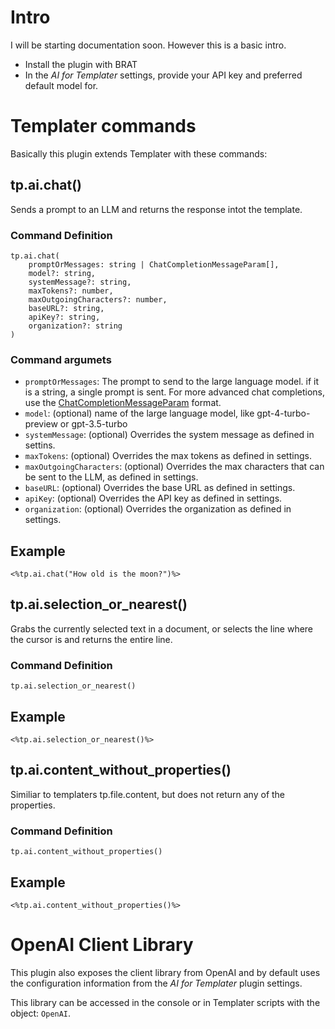 # Intro

I will be starting documentation soon. However this is a basic intro.

- Install the plugin with BRAT
- In the _AI for Templater_ settings, provide your API key and preferred default model for.

# Templater commands

Basically this plugin extends Templater with these commands:

## tp.ai.chat()

Sends a prompt to an LLM and returns the response intot the template.

### Command Definition

```javscript
tp.ai.chat(
    promptOrMessages: string | ChatCompletionMessageParam[],
    model?: string,
    systemMessage?: string,
    maxTokens?: number,
    maxOutgoingCharacters?: number,
    baseURL?: string,
    apiKey?: string,
    organization?: string
)
```

### Command argumets

- `promptOrMessages`: The prompt to send to the large language model. if it is a string, a single prompt is sent. For more advanced chat completions, use the [ChatCompletionMessageParam](https://platform.openai.com/docs/api-reference/chat/create) format.
- `model`: (optional) name of the large language model, like gpt-4-turbo-preview or gpt-3.5-turbo
- `systemMessage`: (optional) Overrides the system message as defined in settins.
- `maxTokens`: (optional) Overrides the max tokens as defined in settings.
- `maxOutgoingCharacters`: (optional) Overrides the max characters that can be sent to the LLM, as defined in settings.
- `baseURL`: (optional) Overrides the base URL as defined in settings.
- `apiKey`: (optional) Overrides the API key as defined in settings.
- `organization`: (optional) Overrides the organization as defined in settings.

## Example

`<%tp.ai.chat("How old is the moon?")%>`

## tp.ai.selection_or_nearest()

Grabs the currently selected text in a document, or selects the line where the cursor is and returns the entire line.

### Command Definition

```javscript
tp.ai.selection_or_nearest()
```

## Example

`<%tp.ai.selection_or_nearest()%>`

## tp.ai.content_without_properties()

Similiar to templaters tp.file.content, but does not return any of the properties.

### Command Definition

```javscript
tp.ai.content_without_properties()
```

## Example

`<%tp.ai.content_without_properties()%>`

# OpenAI Client Library

This plugin also exposes the client library from OpenAI and by default uses the configuration information from the _AI for Templater_ plugin settings.

This library can be accessed in the console or in Templater scripts with the object: `OpenAI`.
